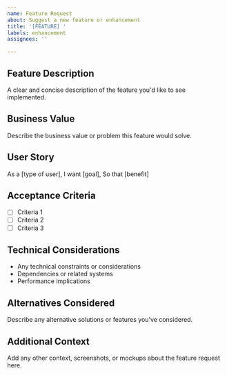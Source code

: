 ```yaml
---
name: Feature Request
about: Suggest a new feature or enhancement
title: '[FEATURE] '
labels: enhancement
assignees: ''

---
```


## Feature Description
A clear and concise description of the feature you'd like to see implemented.

## Business Value
Describe the business value or problem this feature would solve.

## User Story
As a [type of user],
I want [goal],
So that [benefit]

## Acceptance Criteria
- [ ] Criteria 1
- [ ] Criteria 2
- [ ] Criteria 3

## Technical Considerations
- Any technical constraints or considerations
- Dependencies or related systems
- Performance implications

## Alternatives Considered
Describe any alternative solutions or features you've considered.

## Additional Context
Add any other context, screenshots, or mockups about the feature request here.
